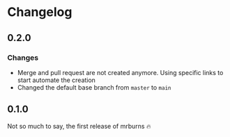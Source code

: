 # Changelog

## 0.2.0

### Changes

- Merge and pull request are not created anymore. Using specific links to start automate the creation
- Changed the default base branch from `master` to `main`

## 0.1.0

Not so much to say, the first release of mrburns 🔥
